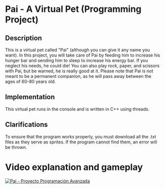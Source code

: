 # Pai - A Virtual Pet (Programming Project)
## Description
This is a virtual pet called "Pai" (although you can give it any name you want).
In this project, you will take care of Pai by feeding him to increase his hunger bar
and sending him to sleep to increase his energy bar. If you neglect his needs, he could die!
You can also play rock, paper, and scissors with Pai, but be warned, he is really good at it.
Please note that Pai is not meant to be a permanent companion, as he will pass away between the ages of 60-80 years old.

## Implementation
This virtual pet runs in the console and is written in C++ using threads.

## Clarifications
To ensure that the program works properly, you must download all the .txt files as they serve as sprites. If the program cannot find them, an error will be thrown.

# Video explanation and gameplay
[![Pai - Proyecto Programación Avanzada](https://img.youtube.com/vi/m_Oov_1WYjU/0.jpg)](https://www.youtube.com/watch?v=m_Oov_1WYjU "Pai - Proyecto Programación Avanzada (CLICK TO WATCH!)")

